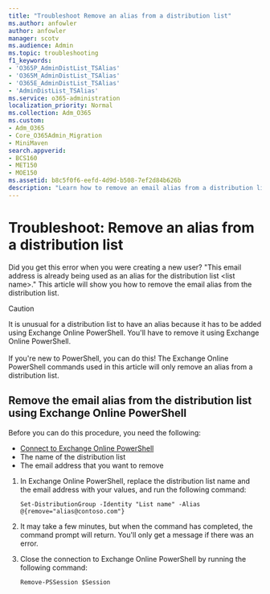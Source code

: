 ```yaml
---
title: "Troubleshoot Remove an alias from a distribution list"
ms.author: anfowler
author: anfowler
manager: scotv
ms.audience: Admin
ms.topic: troubleshooting
f1_keywords:
- 'O365P_AdminDistList_TSAlias'
- 'O365M_AdminDistList_TSAlias'
- 'O365E_AdminDistList_TSAlias'
- 'AdminDistList_TSAlias'
ms.service: o365-administration
localization_priority: Normal
ms.collection: Adm_O365
ms.custom:
- Adm_O365
- Core_O365Admin_Migration
- MiniMaven
search.appverid:
- BCS160
- MET150
- MOE150
ms.assetid: b8c5f0f6-eefd-4d9d-b508-7ef2d84b626b
description: "Learn how to remove an email alias from a distribution list using Exchange Online PowerShell. "
---
```


# Troubleshoot: Remove an alias from a distribution list

Did you get this error when you were creating a new user? "This email address is already being used as an alias for the distribution list \<list name>." This article will show you how to remove the email alias from the distribution list.
  
> [!CAUTION]
> It is unusual for a distribution list to have an alias because it has to be added using Exchange Online PowerShell. You'll have to remove it using Exchange Online PowerShell. <br><br>If you're new to PowerShell, you can do this! The Exchange Online PowerShell commands used in this article will only remove an alias from a distribution list. 
  
## Remove the email alias from the distribution list using Exchange Online PowerShell

Before you can do this procedure, you need the following:
  
- [Connect to Exchange Online PowerShell](https://go.microsoft.com/fwlink/p/?linkid=396554 )   
- The name of the distribution list   
- The email address that you want to remove
    
1. In Exchange Online PowerShell, replace the distribution list name and the email address with your values, and run the following command: 
    
   ```
   Set-DistributionGroup -Identity "List name" -Alias @{remove="alias@contoso.com"}
   ```

2. It may take a few minutes, but when the command has completed, the command prompt will return. You'll only get a message if there was an error.
    
3. Close the connection to Exchange Online PowerShell by running the following command:
    
   ```
   Remove-PSSession $Session
   ```


  

